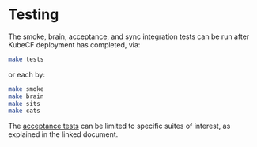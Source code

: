 # Testing

The smoke, brain, acceptance, and sync integration tests can be run after KubeCF
deployment has completed, via:

```sh
make tests
```

or each by:

```sh
make smoke
make brain
make sits
make cats
```

The [acceptance tests] can be limited to specific suites of interest,
as explained in the linked document.

[acceptance tests]: tests_cat.md
